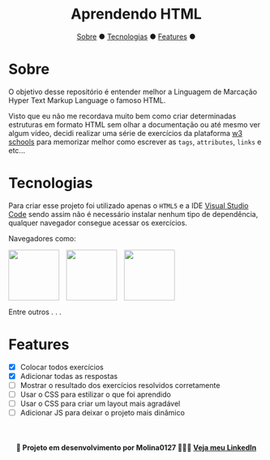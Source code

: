 <h1 align="center">Aprendendo HTML</h1>

<p align="center">
    <a href="#sobre">Sobre</a> ●
    <a href="#tecnologias">Tecnologias</a> ●
    <a href="#features">Features</a> ● 
</p>

# Sobre

<p>
O objetivo desse repositório é entender melhor a Linguagem de Marcação Hyper Text Markup Language o famoso HTML.

Visto que eu não me recordava muito bem como criar determinadas estruturas em formato HTML sem olhar a documentação ou até mesmo ver algum vídeo, decidi realizar uma série de exercícios da plataforma <a href="https://www.w3schools.com/">w3 schools</a> para memorizar melhor como escrever as <code>tags</code>, <code>attributes</code>, <code>links</code> e etc... 
</p>

# Tecnologias

<p>
Para criar esse projeto foi utilizado apenas o <code>HTML5</code> e a IDE <a href="https://code.visualstudio.com/">Visual Studio Code</a> sendo assim não é necessário instalar nenhum tipo de dependência, qualquer navegador consegue acessar os exercícios. 

Navegadores como:

<a href="https://www.google.com/chrome/?brand=BNSD&gclid=Cj0KCQjwuMuRBhCJARIsAHXdnqNPdog6aEqlDBO6Rhbp_G739_K2naiFHUjCGzQGuebafCNptoviDY4aAlzZEALw_wcB&gclsrc=aw.ds"><img style="margin-right: 14px" width="100px" src="https://cdn.jsdelivr.net/gh/devicons/devicon/icons/chrome/chrome-original.svg"/></a><a href="https://www.mozilla.org/pt-BR/firefox/new/"><img style="margin-right: 14px" width="100px" src="https://cdn.jsdelivr.net/gh/devicons/devicon/icons/firefox/firefox-original.svg"/></a><a href="https://www.opera.com/pt-br/gx"><img width="100px" src="https://cdn.jsdelivr.net/gh/devicons/devicon/icons/opera/opera-original.svg"/></a>

Entre outros . . .

</p>


# Features

- [x] Colocar todos exercícios
- [x] Adicionar todas as respostas
- [ ] Mostrar o resultado dos exercícios resolvidos corretamente
- [ ] Usar o CSS para estilizar o que foi aprendido 
- [ ] Usar o CSS para criar um layout mais agradável
- [ ] Adicionar JS para deixar o projeto mais dinâmico 

<br>

<h4 align="center"> 🚧 Projeto em desenvolvimento por Molina0127 👷‍♂️🚧 <a href="https://www.linkedin.com/in/guilherme-molina-trindade-784bb420a/">Veja meu LinkedIn</a></h4>